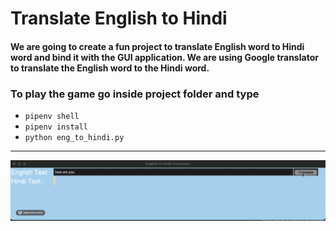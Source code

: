 # Translate English to Hindi

#### We are going to create a fun project to translate English word to Hindi word and bind it with the GUI application. We are using Google translator to translate the English word to the Hindi word.

### To play the game go inside project folder and type
* `pipenv shell`
* `pipenv install`
* `python eng_to_hindi.py`

-------------------------------

![](converter1.gif)






